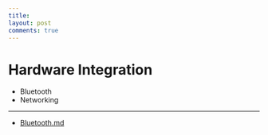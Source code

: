 ```yaml
---
title: 
layout: post
comments: true
---
```

# Hardware Integration
- Bluetooth
- Networking


- - -
- [Bluetooth.md](Linux_Unix/Hardware/Bluetooth.pdf)